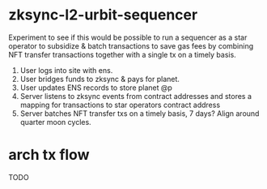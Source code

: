 # zksync-l2-urbit-sequencer
Experiment to see if this would be possible to run a sequencer as a star operator to subsidize & batch transactions to save gas fees by combining NFT transfer transactions together with a single tx on a timely basis.

1. User logs into site with ens. 
2. User bridges funds to zksync & pays for planet.
3. User updates ENS records to store planet @p
4. Server listens to zksync events from contract addresses and stores a mapping for transactions to star operators contract address
5. Server batches NFT transfer txs on a timely basis, 7 days? Align around quarter moon cycles.

# arch tx flow
TODO
